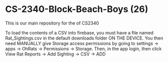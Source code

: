# CS-2340-Block-Beach-Boys (26)
This is our main repository for the of CS2340

To load the contents of a CSV into firebase,
you must have a file named Rat_Sightings.csv in the default downloads folder
ON THE DEVICE. You then need MANUALLY give Storage access permissions by
going to settings -> apps -> OhRats -> Permissions -> Storage. Then,
in the app login, then click View Rat Reports -> Add Sighting -> CSV -> ADD
